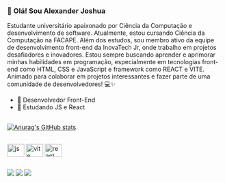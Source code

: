 ### 👋 Olá! Sou Alexander Joshua
<p>
Estudante universitário apaixonado por Ciência da Computação e desenvolvimento de software. Atualmente, estou cursando Ciência da Computação na FACAPE. Além dos estudos, sou membro ativo da equipe de desenvolvimento front-end da InovaTech Jr, onde trabalho em projetos desafiadores e inovadores. Estou sempre buscando aprender e aprimorar minhas habilidades em programação, especialmente em tecnologias front-end como HTML, CSS e JavaScript e framework como REACT e VITE. Animado para colaborar em projetos interessantes e fazer parte de uma comunidade de desenvolvedores! 💻✨
</p>

<!--
**euaallee/euaallee** is a ✨ _special_ ✨ repository because its `README.md` (this file) appears on your GitHub profile.

Here are some ideas to get you started:-->

- 🔭 Desenvolvedor Front-End
- 🌱 Estudando JS e React

##
[![Anurag's GitHub stats](https://github-readme-stats.vercel.app/api?username=euaallee&count_private=true&show_icons=true&theme=transparent)](https://github.com/anuraghazra/github-readme-stats)

<div style="display: inline_block"><br>
  <img align="center" alt="js" height="30" width="40" src="https://www.svgrepo.com/show/349419/javascript.svg">
  <img align="center" alt="vite" height="30" width="40" src="https://www.svgrepo.com/show/374167/vite.svg">
  <img align="center" alt="react" height="30" width="40" src="https://www.svgrepo.com/show/303157/react-logo.svg">

  
##        
<div> 
  <a href="https://instagram.com/euaallee" target="_blank"><img src="https://img.shields.io/badge/-Instagram-%23E4405F?style=for-the-badge&logo=instagram&logoColor=white" target="_blank"></a> 
  <a href = "mailto:alexanderjoshua2004@gmail.com"><img src="https://img.shields.io/badge/-Gmail-%23333?style=for-the-badge&logo=gmail&logoColor=white" target="_blank"></a>
  <a href="https://www.linkedin.com/in/euaallee-dev/" target="_blank"><img src="https://img.shields.io/badge/-LinkedIn-%230077B5?style=for-the-badge&logo=linkedin&logoColor=white" target="_blank"></a> 
</div>
          
